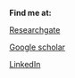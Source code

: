 
**Find me at:**

[Researchgate](https://www.researchgate.net/profile/Dunia_Del_Carpio)

[Google scholar](https://scholar.google.com/citations?user=bCllZPcAAAAJ&hl=en)

[LinkedIn](https://au.linkedin.com/in/dunia-pino-del-carpio-7331a749)
